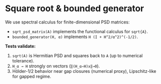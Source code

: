 # Square root & bounded generator

We use spectral calculus for finite-dimensional PSD matrices:
- `sqrt_psd_matrix(A)` implements the functional calculus for `sqrt{A}`.
- `bounded_generator(H, α)` implements `H (I + H^2/α^2)^(-1/2)`.

**Tests validate:**
1. `sqrt(A)` is Hermitian PSD and squares back to `A` (up to numerical tolerance).
2. `H_α → H` strongly on vectors (`‖(H_α−H)x‖→0`).
3. Hölder-1/2 behavior near gap closures (numerical proxy), Lipschitz-like for gapped regime.
